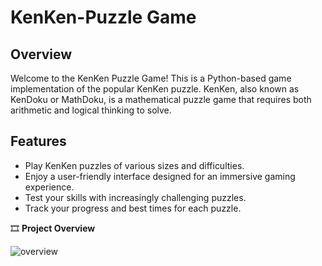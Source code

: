# KenKen-Puzzle Game

## Overview
Welcome to the KenKen Puzzle Game! This is a Python-based game implementation of the popular KenKen puzzle. KenKen, also known as KenDoku or MathDoku, is a mathematical puzzle game that requires both arithmetic and logical thinking to solve.

## Features
- Play KenKen puzzles of various sizes and difficulties.
- Enjoy a user-friendly interface designed for an immersive gaming experience.
- Test your skills with increasingly challenging puzzles.
- Track your progress and best times for each puzzle.

🎞️ **Project Overview**

![overview](PROJECT.gif)
